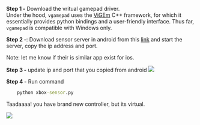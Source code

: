   
**Step 1 -** Download the vritual gamepad driver.  
Under the hood, ```vgamepad``` uses the [ViGEm](https://github.com/ViGEm) C++ framework, for which it essentially provides python bindings and a user-friendly interface.
Thus far, ```vgamepad``` is compatible with Windows only.

**Step 2 -**: Download sensor server in android from this [link](https://github.com/umer0586/SensorServer) and start the server, copy the ip address and port.

Note: let me know if their is similar app exist for ios.

**Step 3 -** update ip and port that you copied from android
![](file:///E:/Downloads/WhatsApp%20Image%202023-10-17%20at%2009.22.51_ecd80f3c.jpg)

**Step 4 -** Run command
```cmd
    python xbox-sensor.py
```

Taadaaaa! you have brand new controller, but its virtual.

![](file:///E:/Downloads/giphy.gif)